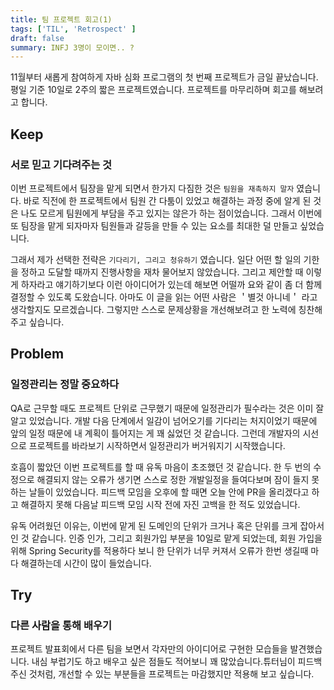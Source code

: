 ```yaml
---
title: 팀 프로젝트 회고(1)
tags: ['TIL', 'Retrospect' ]
draft: false
summary: INFJ 3명이 모이면.. ?
---
```


11월부터 새롭게 참여하게 자바 심화 프로그램의 첫 번째 프로젝트가 금일 끝났습니다. 평일 기준 10일로 2주의 짧은 프로젝트였습니다. 프로젝트를 마무리하며 회고를 해보려고 합니다.

## Keep

### 서로 믿고 기다려주는 것

이번 프로젝트에서 팀장을 맡게 되면서 한가지 다짐한 것은 `팀원을 재촉하지 말자` 였습니다. 바로 직전에 한 프로젝트에서 팀원 간 다툼이 있었고 해결하는 과정 중에 알게 된 것은 나도 모르게 팀원에게 부담을 주고 있지는 않은가 하는 점이었습니다. 그래서 이번에 또 팀장을 맡게 되자마자 팀원들과 갈등을 만들 수 있는 요소를 최대한 덜 만들고 싶었습니다.

그래서 제가 선택한 전략은 `기다리기, 그리고 청유하기` 였습니다. 일단 어떤 할 일의 기한을 정하고 도달할 때까지 진행사항을 재차 물어보지 않았습니다. 그리고 제안할 때 이렇게 하자라고 얘기하기보다 이런 아이디어가 있는데 해보면 어떨까 요와 같이 좀 더 함께 결정할 수 있도록 도왔습니다. 아마도 이 글을 읽는 어떤 사람은 ＇별것 아니네＇ 라고 생각할지도 모르겠습니다. 그렇지만 스스로 문제상황을 개선해보려고 한 노력에 칭찬해주고 싶습니다.


## Problem

### 일정관리는 정말 중요하다

QA로 근무할 때도 프로젝트 단위로 근무했기 때문에 일정관리가 필수라는 것은 이미 잘 알고 있었습니다. 개발 다음 단계에서 일감이 넘어오기를 기다리는 처지이었기 때문에 앞의 일정 때문에 내 계획이 틀어지는 게 꽤 싫었던 것 같습니다. 그런데 개발자의 시선으로 프로젝트를 바라보기 시작하면서 일정관리가 버거워지기 시작했습니다.

호흡이 짧았던 이번 프로젝트를 할 때 유독 마음이 초조했던 것 같습니다. 한 두 번의 수정으로 해결되지 않는 오류가 생기면 스스로 정한 개발일정을 들여다보며 잠이 들지 못하는 날들이 있었습니다. 피드백 모임을 오후에 할 때면 오늘 안에 PR을 올리겠다고 하고 해결하지 못해 다음날 피드백 모임 시작 전에 자진 고백을 한 적도 있었습니다.

유독 어려웠던 이유는, 이번에 맡게 된 도메인의 단위가 크거나 혹은 단위를 크게 잡아서 인 것 같습니다. 인증 인가, 그리고 회원가입 부분을 10일로 맡게 되었는데, 회원 가입을 위해 Spring Security를 적용하다 보니 한 단위가 너무 커져서 오류가 한번 생길때 마다 해결하는데 시간이 많이 들었습니다.


## Try

### 다른 사람을 통해 배우기

프로젝트 발표회에서 다른 팀을 보면서 각자만의 아이디어로 구현한 모습들을 발견했습니다. 내심 부럽기도 하고 배우고 싶은 점들도 적어보니 꽤 많았습니다.튜터님이 피드백 주신 것처럼, 개선할 수 있는 부분들을 프로젝트는 마감했지만 적용해 보고 싶습니다.
